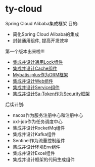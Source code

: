 # ty-cloud
Spring Cloud Alibaba集成框架
目的:
- 简化Spring Cloud Alibaba的集成
- 封装通用组件, 提高开发效率

第一个版本出来啦!!!

- [集成并设计通用Lock组件](https://github.com/2892824942/ty-cloud/tree/main/ty-framework/ty-framework-lock)
- [集成并设计Cache组件](https://github.com/2892824942/ty-cloud/tree/main/ty-framework/ty-framework-cache)
- [Mybatis-plus作为ORM框架](https://github.com/2892824942/ty-cloud/blob/main/ty-framework/ty-framework-mybatis-plus)
- [集成并设计Web组件](https://github.com/2892824942/ty-cloud/tree/main/ty-framework/ty-framework-web)
- [集成并设计Service组件](https://github.com/2892824942/ty-cloud/tree/main/ty-framework/ty-framework-service)
- [集成并设计Sa-Token作为Security框架](https://github.com/2892824942/ty-cloud/tree/main/ty-framework/ty-framework-security)

后续计划:
- nacos作为服务注册中心和注册中心
- xxl-job作为任务调度中心
- 集成并设计RocketMq组件
- 集成并设计Kafka组件
- Sentinel作为流量控制组件
- 集成并设计环境Env组件
- 集成并设计Excel组件
- 集成并设计框架的代码生成组件

